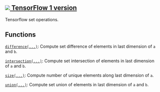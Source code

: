 [ ![](https://tensorflow.google.cn/images/tf_logo_32px.png) TensorFlow 1
version](/versions/r1.15/api_docs/python/tf/sets)  
---  
  
Tensorflow set operations.

## Functions

[`difference(...)`](https://tensorflow.google.cn/api_docs/python/tf/sets/difference):
Compute set difference of elements in last dimension of `a` and `b`.

[`intersection(...)`](https://tensorflow.google.cn/api_docs/python/tf/sets/intersection):
Compute set intersection of elements in last dimension of `a` and `b`.

[`size(...)`](https://tensorflow.google.cn/api_docs/python/tf/sets/size):
Compute number of unique elements along last dimension of `a`.

[`union(...)`](https://tensorflow.google.cn/api_docs/python/tf/sets/union):
Compute set union of elements in last dimension of `a` and `b`.

